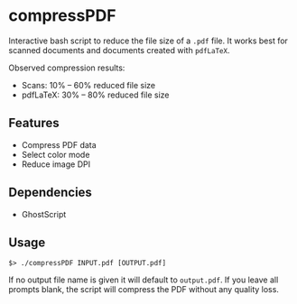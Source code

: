 
# compressPDF
Interactive bash script to reduce the file size of a `.pdf` file. It works best for scanned documents and documents created with `pdfLaTeX`.

Observed compression results:

- Scans: 10% – 60% reduced file size
- pdfLaTeX: 30% – 80% reduced file size


## Features
- Compress PDF data
- Select color mode
- Reduce image DPI


## Dependencies
- GhostScript


## Usage
```
$> ./compressPDF INPUT.pdf [OUTPUT.pdf]
```
If no output file name is given it will default to `output.pdf`. If you leave all prompts blank, the script will compress the PDF without any quality loss.






